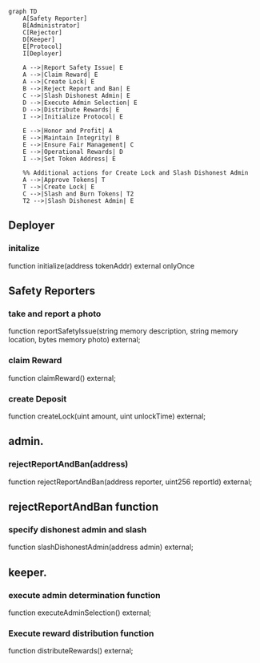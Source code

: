 ```mermaid
graph TD
    A[Safety Reporter]
    B[Administrator]
    C[Rejector]
    D[Keeper]
    E[Protocol]
    I[Deployer]

    A -->|Report Safety Issue| E
    A -->|Claim Reward| E
    A -->|Create Lock| E
    B -->|Reject Report and Ban| E
    C -->|Slash Dishonest Admin| E
    D -->|Execute Admin Selection| E
    D -->|Distribute Rewards| E
    I -->|Initialize Protocol| E

    E -->|Honor and Profit| A
    E -->|Maintain Integrity| B
    E -->|Ensure Fair Management| C
    E -->|Operational Rewards| D
    I -->|Set Token Address| E

    %% Additional actions for Create Lock and Slash Dishonest Admin
    A -->|Approve Tokens| T
    T -->|Create Lock| E
    C -->|Slash and Burn Tokens| T2
    T2 -->|Slash Dishonest Admin| E
```

## Deployer
### initalize
function initialize(address tokenAddr) external onlyOnce

## Safety Reporters
### take and report a photo
function reportSafetyIssue(string memory description, string memory location, bytes memory photo) external;
### claim Reward
function claimReward() external;
### create Deposit
function createLock(uint amount, uint unlockTime) external;

## admin.
### rejectReportAndBan(address)
function rejectReportAndBan(address reporter, uint256 reportId) external;

## rejectReportAndBan function

### specify dishonest admin and slash
function slashDishonestAdmin(address admin) external;

## keeper.

### execute admin determination function
function executeAdminSelection() external;
### Execute reward distribution function
function distributeRewards() external;